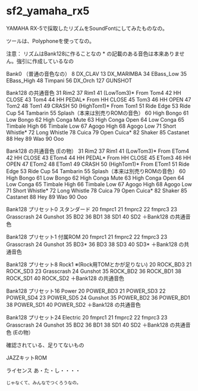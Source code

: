 sf2_yamaha_rx5
=============
YAMAHA RX-5で採取したリズムをSoundFontにしてみたものなの。

ツールは、Polyphoneを使ってなの。

注意：
	リズムはBank128に作ることなの
	* の記載のある音色は本来ありません。強引に作成しているなの

Bank0 （普通の音色なの）
	8	DX_CLAV
	13	DX_MARIMBA
	34	EBass_Low
	35	EBass_High
	48	Timpani
	56	DX_Orch
	127	GUNSHOT

Bank128	の共通音色
	31	Rim2
	37	Rim1
	41	(LowTom3)* From Tom4
	42	HH CLOSE
	43	Tom4
	44	HH PEDAL* From HH CLOSE
	45	Tom3
	46	HH OPEN
	47	Tom2
	48	Tom1
	49	CRASH
	50	(HighTom1)* From Tom1
	51	Ride Edge
	53	Ride Cup
	54	Tambarin
	55	Splash（本来は別売りROMの音色）
	60	High Bongo
	61	Low Bongo
	62	High Conga Mute
	63	High Conga Open
	64	Low Conga
	65	Timbale High
	66	Timbale Low
	67	Agogo High
	68	Agogo Low
	71	Short Whistle*
	72	Long Whistle
	78	Cuica
	79	Open Cuica*
	82	Shaker
	85	Castanet
	88	Hey
	89	Wao
	90	Ooo

Bank128	の共通音色 (Eの物）
	31	Rim2
	37	Rim1
	41	(LowTom3)* From ETom4
	42	HH CLOSE
	43	ETom4
	44	HH PEDAL* From HH CLOSE
	45	ETom3
	46	HH OPEN
	47	ETom2
	48	ETom1
	49	CRASH
	50	(HighTom1)* From ETom1
	51	Ride Edge
	53	Ride Cup
	54	Tambarin
	55	Splash（本来は別売りROMの音色）
	60	High Bongo
	61	Low Bongo
	62	High Conga Mute
	63	High Conga Open
	64	Low Conga
	65	Timbale High
	66	Timbale Low
	67	Agogo High
	68	Agogo Low
	71	Short Whistle*
	72	Long Whistle
	78	Cuica
	79	Open Cuica*
	82	Shaker
	85	Castanet
	88	Hey
	89	Wao
	90	Ooo

Bank128 プリセット0 スタンダード
	20	fmprc1
	21	fmprc2
	22	fmprc3
	23	Grasscrash
	24	Gunshot
	35	BD2
	36	BD1
	38	SD1
	40	SD2
	＋Bank128	の共通音色

Bank128 プリセット1 付属ROM
	20	fmprc1
	21	fmprc2
	22	fmprc3
	23	Grasscrash
	24	Gunshot
	35	BD3*
	36	BD3
	38	SD3
	40	SD3*
	＋Bank128	の共通音色

Bank128 プリセット8 Rock1 ※(Rock用TOMとかが足りない)
	20	ROCK_BD3
	21	ROCK_SD3
	23	Grasscrash
	24	Gunshot
	35	ROCK_BD2
	36	ROCK_BD1
	38	ROCK_SD1
	40	ROCK_SD2
	＋Bank128	の共通音色

Bank128 プリセット16 Power
	20	POWER_BD3
	21	POWER_SD3
	22	POWER_SD4
	23	POWER_SD5
	24	Gunshot
	35	POWER_BD2
	36	POWER_BD1
	38	POWER_SD1
	40	POWER_SD2
	＋Bank128	の共通音色

Bank128 プリセット24 Electric
	20	fmprc1
	21	fmprc2
	22	fmprc3
	23	Grasscrash
	24	Gunshot
	35	BD2
	36	BD1
	38	SD1
	40	SD2
	＋Bank128	の共通音色 (Eの物）

確認されている、足りてないもの

JAZZキットROM

ライセンス
	あ・た・し・・・・

	じゃなくて、みんなでつくろうなの。
